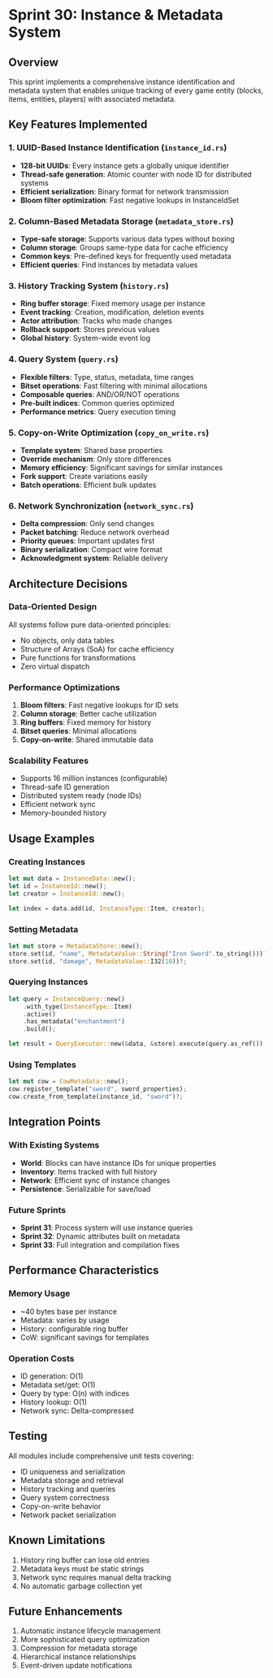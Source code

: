 # Sprint 30: Instance & Metadata System

## Overview
This sprint implements a comprehensive instance identification and metadata system that enables unique tracking of every game entity (blocks, items, entities, players) with associated metadata.

## Key Features Implemented

### 1. UUID-Based Instance Identification (`instance_id.rs`)
- **128-bit UUIDs**: Every instance gets a globally unique identifier
- **Thread-safe generation**: Atomic counter with node ID for distributed systems
- **Efficient serialization**: Binary format for network transmission
- **Bloom filter optimization**: Fast negative lookups in InstanceIdSet

### 2. Column-Based Metadata Storage (`metadata_store.rs`)
- **Type-safe storage**: Supports various data types without boxing
- **Column storage**: Groups same-type data for cache efficiency
- **Common keys**: Pre-defined keys for frequently used metadata
- **Efficient queries**: Find instances by metadata values

### 3. History Tracking System (`history.rs`)
- **Ring buffer storage**: Fixed memory usage per instance
- **Event tracking**: Creation, modification, deletion events
- **Actor attribution**: Tracks who made changes
- **Rollback support**: Stores previous values
- **Global history**: System-wide event log

### 4. Query System (`query.rs`)
- **Flexible filters**: Type, status, metadata, time ranges
- **Bitset operations**: Fast filtering with minimal allocations
- **Composable queries**: AND/OR/NOT operations
- **Pre-built indices**: Common queries optimized
- **Performance metrics**: Query execution timing

### 5. Copy-on-Write Optimization (`copy_on_write.rs`)
- **Template system**: Shared base properties
- **Override mechanism**: Only store differences
- **Memory efficiency**: Significant savings for similar instances
- **Fork support**: Create variations easily
- **Batch operations**: Efficient bulk updates

### 6. Network Synchronization (`network_sync.rs`)
- **Delta compression**: Only send changes
- **Packet batching**: Reduce network overhead
- **Priority queues**: Important updates first
- **Binary serialization**: Compact wire format
- **Acknowledgment system**: Reliable delivery

## Architecture Decisions

### Data-Oriented Design
All systems follow pure data-oriented principles:
- No objects, only data tables
- Structure of Arrays (SoA) for cache efficiency
- Pure functions for transformations
- Zero virtual dispatch

### Performance Optimizations
1. **Bloom filters**: Fast negative lookups for ID sets
2. **Column storage**: Better cache utilization
3. **Ring buffers**: Fixed memory for history
4. **Bitset queries**: Minimal allocations
5. **Copy-on-write**: Shared immutable data

### Scalability Features
- Supports 16 million instances (configurable)
- Thread-safe ID generation
- Distributed system ready (node IDs)
- Efficient network sync
- Memory-bounded history

## Usage Examples

### Creating Instances
```rust
let mut data = InstanceData::new();
let id = InstanceId::new();
let creator = InstanceId::new();

let index = data.add(id, InstanceType::Item, creator);
```

### Setting Metadata
```rust
let mut store = MetadataStore::new();
store.set(id, "name", MetadataValue::String("Iron Sword".to_string()))?;
store.set(id, "damage", MetadataValue::I32(10))?;
```

### Querying Instances
```rust
let query = InstanceQuery::new()
    .with_type(InstanceType::Item)
    .active()
    .has_metadata("enchantment")
    .build();

let result = QueryExecutor::new(&data, &store).execute(query.as_ref());
```

### Using Templates
```rust
let mut cow = CowMetadata::new();
cow.register_template("sword", sword_properties);
cow.create_from_template(instance_id, "sword")?;
```

## Integration Points

### With Existing Systems
- **World**: Blocks can have instance IDs for unique properties
- **Inventory**: Items tracked with full history
- **Network**: Efficient sync of instance changes
- **Persistence**: Serializable for save/load

### Future Sprints
- **Sprint 31**: Process system will use instance queries
- **Sprint 32**: Dynamic attributes built on metadata
- **Sprint 33**: Full integration and compilation fixes

## Performance Characteristics

### Memory Usage
- ~40 bytes base per instance
- Metadata: varies by usage
- History: configurable ring buffer
- CoW: significant savings for templates

### Operation Costs
- ID generation: O(1)
- Metadata set/get: O(1)
- Query by type: O(n) with indices
- History lookup: O(1)
- Network sync: Delta-compressed

## Testing
All modules include comprehensive unit tests covering:
- ID uniqueness and serialization
- Metadata storage and retrieval
- History tracking and queries
- Query system correctness
- Copy-on-write behavior
- Network packet serialization

## Known Limitations
1. History ring buffer can lose old entries
2. Metadata keys must be static strings
3. Network sync requires manual delta tracking
4. No automatic garbage collection yet

## Future Enhancements
1. Automatic instance lifecycle management
2. More sophisticated query optimization
3. Compression for metadata storage
4. Hierarchical instance relationships
5. Event-driven update notifications